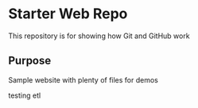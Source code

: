 # Starter Web Repo

This repository is for showing how Git and GitHub work

## Purpose

Sample website with plenty of files for demos

testing etl